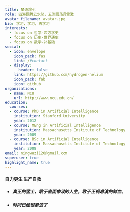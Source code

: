 ```yaml
---
title: 辇道增七
role: 四海翻腾云水怒，五洲震荡风雷激
avatar_filename: avatar.jpg
bio: 学习，学习，再学习
interests:
  - focus on 哲学-西方学史
  - focus on 历史-世界通史
  - focus on 数学-补基础
social:
  - icon: envelope
    icon_pack: fas
    link: /#contact
  - display:
      header: false
    link: https://github.com/hydrogen-helium
    icon_pack: fab
    icon: github
organizations:
  - name: NCU
    url: http://www.ncu.edu.cn/
education:
  courses:
  - course: PhD in Artificial Intelligence
    institution: Stanford University
    year: 2012
  - course: MEng in Artificial Intelligence
    institution: Massachusetts Institute of Technology
    year: 2009
  - course: BSc in Artificial Intelligence
    institution: Massachusetts Institute of Technology
    year: 2008
email: ningwuzi120@gmail.com
superuser: true
highlight_name: true
---
```


  #### 自力更生 生产自救
- ##### 真正的猛士，敢于直面惨淡的人生，敢于正视淋漓的鲜血。
- ##### 时间已经很紧迫了